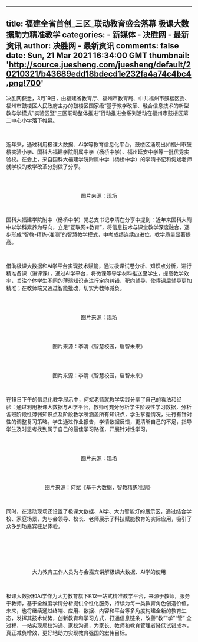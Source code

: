 
---
title: 福建全省首创_三区_联动教育盛会落幕 极课大数据助力精准教学
categories: 
    - 新媒体
    - 决胜网 - 最新资讯
author: 决胜网 - 最新资讯
comments: false
date: Sun, 21 Mar 2021 16:34:00 GMT
thumbnail: 'http://source.juesheng.com/juesheng/default/20210321/b43689edd18bdecd1e232fa4a74c4bc4.png!700'
---

<div>   
<p>决胜网获悉，3月19日，由福建省教育厅、福州市教育局、中共福州市鼓楼区委、福州市鼓楼区人民政府主办的鼓楼区国家级“基于教学改革、融合信息技术的新型教与学模式”实验区暨“三区联动整体推进”行动推进会系列活动在福州市鼓楼区第二中心小学落下帷幕。</p><p><br></p><p>近年来，通过利用极课大数据、Ai学等教育信息化平台，鼓楼区涌现出如福州市鼓楼实验小学、国科大福建学院附属中学（杨桥中学）、福州延安中学等一批优秀实验校。在会上，来自国科大福建学院附属中学（杨桥中学）的李清书记和何斌老师就学校的教学改革分别做了分享。</p><p><br></p><p style="text-align:center"><img src="http://source.juesheng.com/juesheng/default/20210321/b43689edd18bdecd1e232fa4a74c4bc4.png!700" alt title referrerpolicy="no-referrer"></p><p style="text-align: center;">图片来源：现场<br></p><p><br></p><p>国科大福建学院附中（杨桥中学）党总支书记李清在分享中提到：近年来国科大附中以学科素养为导向，立足“互联网+教育”，将信息技术与课堂教学深度融合，逐步形成“智教-精练-准测”的智慧教学模式，中考成绩连续四进位，教学质量显著提高。</p><p><br></p><p>借助极课大数据和Ai学平台实现技术赋能，通过极课试卷分析、知识点分析，进行精准备课（讲评课），通过Ai学平台，将微课等导学材料推送至学生，提高教学效率，关注个体学生不同的薄弱知识点进行定向纠错、靶向辅导，使得课后辅导更加精准；在教师端又通过智能批改，切实为教师减负。</p><p><br></p><p style="text-align:center"><img src="http://source.juesheng.com/juesheng/default/20210321/f348c059b96252d0b15f156199d8f575.png!700" alt title referrerpolicy="no-referrer"></p><p style="text-align: center;">图片来源：现场<br></p><p><br></p><p style="text-align:center"><img src="http://source.juesheng.com/juesheng/default/20210321/297b63c0b3ecd9610f88700676041e4c.png!700" alt title referrerpolicy="no-referrer"></p><p style="text-align: center;">图片来源：李清《智慧校园，启智未来》<br></p><p><br></p><p style="text-align:center"><img src="http://source.juesheng.com/juesheng/default/20210321/a6909bf2f4aabe4aed2da56b4d581224.png!700" alt title referrerpolicy="no-referrer"></p><p style="text-align: center;">图片来源：李清《智慧校园，启智未来》<br></p><p><br></p><p>在19日下午的信息化教学展示中，何斌老师就教学实践分享了自己的看法和经验：通过利用极课大数据与Ai学平台，教师可充分分析学生阶段性学习数据，分析各班阶段性薄弱知识点及阶段教学所涵盖所有知识点，学生掌握情况，进行有针对性的调整复习策略。学生通过作业报告，学情数据反馈，更清晰自己的不足，指导学生及时思考找到属于自己的最佳学习路径，开展针对性学习。</p><p><br></p><p style="text-align:center"><img src="http://source.juesheng.com/juesheng/default/20210321/858776734d8725b5df3d955e4cd46f6d.png!700" alt title referrerpolicy="no-referrer"></p><p style="text-align: center;">图片来源：现场<br></p><p><br></p><p style="text-align:center"><img src="http://source.juesheng.com/juesheng/default/20210321/69705a9a162555deb31481498700643c.png!700" alt title referrerpolicy="no-referrer"></p><p style="text-align: center;">图片来源：何斌《基于大数据，智教精练准测》<br></p><p><br></p><p>同时，在活动现场还设置了极课大数据、Ai学、大力智能灯的展示区，通过结合学校、家庭场景，为与会领导、校长、老师展示了科技赋能教育的实际应用，吸引了众多到场嘉宾驻足体验。</p><p><br></p><p style="text-align:center"><img src="http://source.juesheng.com/juesheng/default/20210321/26ff62691fca20f3cf3d0a2f46e5a17d.png!700" alt title referrerpolicy="no-referrer"></p><p><br></p><p style="text-align:center"><img src="http://source.juesheng.com/juesheng/default/20210321/b785afd5026f4792bd6c5130e1cc7bb0.png!700" alt title referrerpolicy="no-referrer"></p><p style="text-align: center;">大力教育工作人员为与会嘉宾讲解极课大数据、Ai学的使用<br></p><p><br></p><p>极课大数据和Ai学作为大力教育旗下K12一站式精准教学平台，来源于教师，服务于教师，基于全维度学情分析提供个性化服务，持续为每一类教育角色创造价值。未来，也将继续通过终端、应用、数据、内容和平台等多角度构建全新的教育生态，发挥其技术优势，创新教育和学习方式，打通信息链条，改善“教”“学”“管” 全过程，一站实现局校沟通、家校沟通，为家长、教师和教育管理者降低试错成本，真正减负增效，更好地助力实现教育强国的宏伟目标。</p>
  
</div>
            